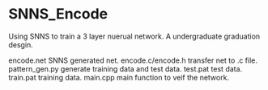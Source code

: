 # SNNS_Encode
Using SNNS to train a 3 layer nuerual network. A undergraduate graduation desgin.

encode.net          SNNS generated net.
encode.c/encode.h   transfer net to .c file.
pattern_gen.py      generate training data and test data.
test.pat            test data.
train.pat           training data.
main.cpp            main function to veif the network.
